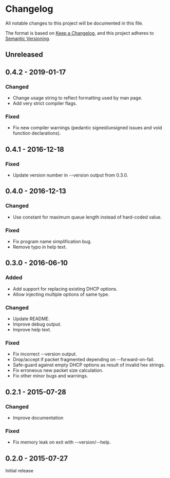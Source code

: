 # Changelog
All notable changes to this project will be documented in this file.

The format is based on [Keep a Changelog](https://keepachangelog.com/en/1.0.0/),
and this project adheres to [Semantic Versioning](https://semver.org/spec/v2.0.0.html).

## Unreleased

## 0.4.2 - 2019-01-17
### Changed
- Change usage string to reflect formatting used by man page.
- Add very strict compiler flags.

### Fixed
- Fix new compiler warnings (pedantic signed/unsigned issues and void function
  declarations).

## 0.4.1 - 2016-12-18
### Fixed
- Update version number in --version output from 0.3.0.

## 0.4.0 - 2016-12-13
### Changed
- Use constant for maximum queue length instead of hard-coded value.

### Fixed
- Fix program name simplification bug.
- Remove typo in help text.

## 0.3.0 - 2016-06-10
### Added
- Add support for replacing existing DHCP options.
- Allow injecting multiple options of same type.

### Changed
- Update README.
- Improve debug output.
- Improve help text.

### Fixed
- Fix incorrect --version output.
- Drop/accept if packet fragmented depending on --forward-on-fail.
- Safe-guard against empty DHCP options as result of invalid hex strings.
- Fix erroneous new packet size calculation.
- Fix other minor bugs and warnings.

## 0.2.1 - 2015-07-28
### Changed
- Improve documentation

### Fixed
- Fix memory leak on exit with --version/--help.

## 0.2.0 - 2015-07-27
Initial release
